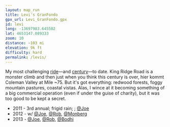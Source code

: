 ```yaml
---
layout: map_run
title: Levi's GranFondo
gpx_url: Levi_GranFondo.gpx
id: levi
long: -13697983.645502
lat: 4653147.089333
zoom: 10
distance: ~103 mi
elevation: 9k ft
difficulty: hard
permalink: /levis/
---
```

My most challenging [ride](/cycling/)—and [century](/centuries/)—to date. King Ridge Road is a monster climb and then just when you think this century is over, hier kommt Coleman Valley at Mile ~75. But it's got everything: redwood forests, foggy mountain pastures, coastal vistas. Alas, I wince at it becoming something of a big commercial operation (even if under the guise of charity), but it was too good to be kept a secret.
- 2011 - 3rd annual; frigid rain; ; [@Joe](https://www.strava.com/athletes/111975)
- 2012 - w/ [@Joe](https://www.strava.com/athletes/111975), [@Rob](https://www.strava.com/athletes/325814), [@Monberg](https://www.strava.com/athletes/59969)
- 2013 - [@Joe](https://www.strava.com/athletes/111975), [@Rob](https://www.strava.com/athletes/325814), [@Bodhi](https://www.strava.com/athletes/336088)